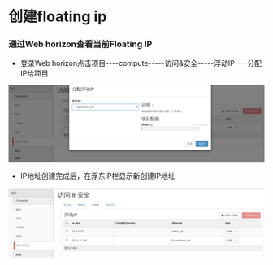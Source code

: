 # 创建floating ip

### 通过Web horizon查看当前Floating IP

* 登录Web horizon点击项目----compute-----访问&安全-----浮动IP----分配IP给项目

![Floating_Create1](../Picture/floatingip_create1.jpg)

* IP地址创建完成后，在浮东IP栏显示新创建IP地址

![Floating_Create1](../Picture/floatingip_create2.jpg)

